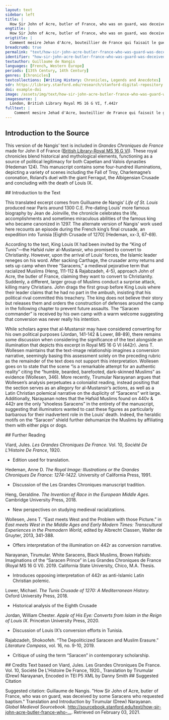 ```yaml
---
layout: text
sidebar: left
title: |
  How Sir John of Acre, butler of France, who was on guard, was deceived by some Saracens who requested baptism | Comment mesire Jehan d'Acre, bouteillier de France qui faisait le guet fu deceus d'aucuns Sarrazins qui requéraient le baptesme
engtitle: |
  How Sir John of Acre, butler of France, who was on guard, was deceived by some Saracens who requested baptism
origtitle: |
  Comment mesire Jehan d'Acre, bouteillier de France qui faisait le guet fu deceus d'aucuns Sarrazins qui requéraient le baptesme
breadcrumb: true
permalink: "text/how-sir-john-acre-butler-france-who-was-guard-was-deceived-some-saracens-who-requested-baptism"
identifier: "how-sir-john-acre-butler-france-who-was-guard-was-deceived-some-saracens-who-requested-baptism"
textauthor: Guillaume de Nangis
languages: [French, Western Europe]
periods: [13th Century, 14th Century]
genres: [Chronicles]
textcollections: [Writing History: Chronicles, Legends and Anecdotes]
sdr: https://library.stanford.edu/research/stanford-digital-repository 
doi: example-doi 
image: /assets/img/text/how-sir-john-acre-butler-france-who-was-guard-was-deceived-some-saracens-who-requested-baptism.jpg
imagesource: |
  London, British Library Royal MS 16 G VI, f.442r
fulltext: |
    Comment mesire Jehad d'Acre, bouteillier de France qui faisoit le guet fu deceus d'aucuns Sarrazins qui requeroient le baptesme. How Sir John of Acre, butler of France, who was on guard, was deceived by some Saracens who requested baptism. Un jour que le conte d'Eu, Auphons et mesire Jehan d'Acre son frere bouteillier de France faisoient le guet de nuis, avint que III chevaliers sarrazins vindrent au bouteillier, et le qequistrent que il fussent chrestiens; et en signe de loiauté leur mistrent leurs mains seur leurs chiez, et baisoient le mains de nos gens en signe de subjection, et se rendirent au bouteillier. One day that Count Auphon of Eu and his brother Sir John of Acre, butler of France were on the night guard, three Saracen knights came to the butler and they requested to become Christians; in a sign of loyalty they put their hands to the heads and kissed the hands of our people as a sign of subjection and surrendered themselves to the butler. Li bouteilliers lis fist mener en son paveillon et ala tantost au roi Looys et le dist ce que li Sarrazin avoient fait, les quiex li rois commanda à garder bien diligaument. The butler had them led to his pavilion and went immediately to King Louis, and told him what the Saracens had done, whom the king then commanded to guard very diligently. Aprèz ce, quant li bouteilliers fu retornez à son guet, cen autres Sarrazins geterent jus leurs lances et firent autel signe comme les autres III avoient fait, et vindrent au boutiellier et le requistrent le baptesme a grant instance. After this, when the butler returned to his guard a hundred other Saracens threw down their lances and made the same signs as the three others had done and came to the butler and requested baptism with great insistence. Et ainsi comme li bouteilliers et sa gent entendoient à ce que les Sarrazins disoient, tout plain d'autres Sarrazins s'esmurent touz ensamble, lis lances levées et se firirent sus le bouteillier et sa gent, qi sue il les firent fuir et crier aus asmes, aus armes. At the same time as the butler and his men heard what the Saracens were saying many other Saracens started moving all together, their lances lifted, attacked the butler and his men, so that the Saracens made the Christians flee and cry “to arms, to arms.” Tantost li oz de chrstiens s'estourmi et crierent aus armes. Immediately, the host of Christians woke up and cried “to arms.” Mès avant que il fussent appareilliez, li Sarrazin occidrent LX chrestiens à pié et puis s'enfouirent. But before they were equipped, the Saracens slayed sixty Christians on foot and then ran away. Ja out grant traïsin de Sarrazins, et greigneur simplece de chrestiens; mès tout fu mis sus le bouteillier, et par aventure ce fu à tort, quar comme il tenist III granz Sarrazins en sa tente qui requeroient le baptesm, il cuidoit par euls les autres traire à la foi chrestiane. Indeed there was great treason on the part of the Saracens and even greater naivete on the part of the Christians; but all was placed on the butler and perhaps this was wrong, because since he had three high Saracens in his tent who requested baptism he thought that through them he would pull the others to the Christian faith. Mès en ce, par aventure il fait à reprendre, quar il duest avoir esté plus sage encontre les aguès des ses anemis. But in this, he is perhaps to be reproached because he should have been wiser to the plots of his enemies. Aprèz ce, li bouteilliers retourna en son paveillon et reprist moult cruieusement les III Sarrazins que il tenoit de traïson et de tricherie; desquiex li uns qui samblot estre greigneur mastre que les autres, se commença à escuser et à plorer. After this, the butler returned to his pavilion and reproached the Saracens whom he held very violently with treason and treachery; among them the one who seemed to be the commander of the others began to apologize and to cry. Ce que li Sarrazins sisoit fist le bouteillier espondre par I frere preecheur qui savoit bien larler la langue sarrazine. What the Saracens said the butler had explained by one monk who knew well how to speak the Saracen language. Et lors li dist le bouteillier que il ne se toutast pas, quar puis que il estoit venuz sus fiance aus chrestiens, il trouveroit foi en euls, et seust-il bien que li rois Looys estoit de si grant foi, que sa simple promesse, il ne l'avoit en nulle maniere trespassée. And then the butler said he did not have any doubt, since the Saracen had to come to the Christians with trust, he found trust in them, and knew well the great trust of King Louis, that his simple promise he had not violated in any way. Lors respondi li Sarrazins et dist: "Sire, je sai bien que vous m'avez souspeçonneus de ce fait, ja soit ce que je n'i aie coulpe; mès sachiez que ce a tout fait I mien envieus pour me grever. When the Saracens responded and said “Sir, I know well that you do have suspicion of me for doing this thing, indeed on this I am not guilty; but know that everything was done by one person in order to injure me. Nous sommes II grans soudoiers paraus sous le roy de Tuens, et avons chascun desous nou IIm et Vc chevaliers, et me compains que de pieça me get, set bien que vous me tenez, ja soit que je soie venus à vous de mon gré; et pour ce, fist-il faire et procura ceste bataille pour moi nuire, et si sai bien que nuls de mes chevaliers ne fu en ceste bataille pour vous nuire, ne ne vous fist conques mal, et que vous puissiez prover par ouvre ce que je vous di par bouche. We are two commanders under the King of Tunis and we each have 2500 knights under us, and my companion who hates me, knowing well that you hold me, indeed that I came to you on my own free will; and for this, he made and procured this battle to harm me, and know well that none of my knights were in this battle to harm you nor ever did anything bad to you, and you can prove by an action what I tell you by mouth. Lassiez aler un de mos compaignons jusques à mes gens, et se il ne vous amaine plue de IIm Sarrazins qui vous amenront vitaille à vendrre et vous seront en aide, que vous faciez de moi ausi comme de traiteur desloial." Release one of my companions to go to my men and if he does not lead more than 2000 Saracens who bring you victuals to sell and aid you, then you can do with me as you would a disloyal traitor.” Toutes ces choes dites, il enforma I poi à croire le bouteillier de ce que il disoit. All these things said, the butler believed a little bit of what he the saracen commander said. Et pour ce, lie bouteilliers vint au roy Looys et li dist ce que li Sarrazins qvoit raconté. And for this, the butler came to the King Louis and he told him what the Saracens had reccounted. Mès li rois qui ne vout pas croire à leurs paroles, commanda que l'en les laissast aler aus autres Sarrazins. But the king who did not want to believe their speech, commanded to let them go to the other Saracens. Lors tantost le bouteilleirs et le connestables le menerent et conduirent hors de l'ost; de qoui mount de gent murmurerent; et le maisrres des III Sarrazins dist que il revendriot l'endemain et acompliroir ce que il avoit promis; laquele chose il fist et acomplie, et fu mount léement receuz des autres Sarrazins qui cuidoient que il et ses compaignons fussent occis des chrestiens. So then the butler and the constable led them the Saracens away from the army; about which many of the men murmured; and the master of the three Saracens said that he would return the next day and accomplish what he had promised, which thing he did and accomplished, and was much happily received by the other Saracens who thought that he and his companions had been slain by the Christians. 
---
```

## Introduction to the Source 
<p>This version of de Nangis’ text is included in <em>Grandes Chroniques de France</em> made for John II of France (<a href="http://www.bl.uk/manuscripts/Viewer.aspx?ref=royal_ms_16_g_vi_fs001r">British Library-Royal MS 16 G VI</a>). These royal chronicles blend historical and mythological elements, functioning as a source of political legitimacy for both Capetian and Valois dynasties (Hedeman 124). This manuscript contains some four-hundred illuminations, depicting a variety of scenes including the Fall of Troy, Charlemagne’s coronation, Roland’s duel with the giant Ferragut, the Albigensian Crusade and concluding with the death of Louis IX.</p>
## Introduction to the Text 
<p dir="ltr" id="docs-internal-guid-cc367274-7fff-8ecb-8e18-aaf3a4059544">This translated excerpt comes from Guilluame de Nangis’ <em>Life of St. Louis</em> produced near Paris around 1300 C.E. Pre-dating Louis’ more famous biography by Jean de Joinville, the chronicle celebrates the life, accomplishments and sometimes miraculous abilities of the famous king who became canonized in 1297. The alternate version of Nangis’ work used here recounts an episode during the French king’s final crusade, an expedition into Tunisia [Eighth Crusade of 1270] (Hedeman, xx-3, 67-69). </p> <p dir="ltr">According to the text, King Louis IX had been invited by the “King of Tunis”—the Hafsid ruler al-Mustansir, who promised to convert to Christianity. However, upon the arrival of Louis’ forces, the Islamic leader reneges on his word. After sacking Carthage, the crusader army returns and sets up camp when three “Saracens,” a medieval pejorative term that racialized Muslims (Heng, 111-112 & Rajabzadeh, 4-5), approach John of Acre, the butler of France, claiming they want to convert to Christianity. Suddenly, a different, larger group of Muslims conduct a surprise attack, killing many Christians. John drags the first group before King Louis where their leader claims that he had no part in the ambush, insisting that his political rival committed this treachery. The king does not believe their story but releases them and orders the construction of defenses around the camp in the following chapter to prevent future assaults. The “Saracen commander” is received by his own camp with a warm welcome suggesting that conversion was never really his intention.</p> <p dir="ltr">While scholars agree that al-Mustansir may have considered converting for his own political purposes (Jordan, 141-142 & Lower, 88-89), there remains some discussion when considering the significance of the text alongside an illumination that depicts this excerpt in Royal MS 16 G VI (442r). Jens T. Wollesen maintains that the text-image relationship imagines a conversion narrative, seemingly basing this assessment solely on the preceding rubric as the remainder of the text does not support this interpretation. Wollesen goes on to state that the scene “is a remarkable attempt for an authentic reality” citing the “humble, bearded, barefooted, dark-skinned Muslims” as evidence (Wollesen, 346). More recently, Tirumular Narayanan argues that Wollesen’s analysis perpetuates a colonialist reading, instead positing that the section serves as an allegory for al-Mustansir’s actions, as well as a Latin Christian polemical narrative on the duplicity of “Saracens” writ large. Additionally, Narayanan notes that the Hafsid Muslims found on 440v & 442r are the only “shoeless Saracens” in the entirety of the manuscript, suggesting that illuminators wanted to cast these figures as particularly barbarous for their inadvertent role in the Louis’ death. Indeed, the heraldic motifs on the “Saracen” shield further dehumanize the Muslims by affiliating them with either pigs or dogs.</p>
## Further Reading 
<p>Viard, Jules. <em>Les Grandes Chroniques De France</em>. Vol. 10, <em>Société De L'Histoire De France</em>, 1920.</p> <ul> <li>Edition used for translation.</li> </ul> <p>Hedeman, Anne D. <em>The Royal Image: Illustrations or the Grandes Chroniques De France: 1274-1422.</em> University of California Press, 1991.</p> <ul> <li>Discussion of the Les Grandes Chroniques manuscript tradition.</li> </ul> <p>Heng, Geraldine. <em>The Invention of Race in the European Middle Ages</em>. Cambridge University Press, 2018.</p> <ul> <li>New perspectives on studying medieval racializations.</li> </ul> <p>Wollesen, Jens T. “East meets West and the Problem with those Picture.” in <em>East meets West in the Middle Ages and Early Modern Times: Transcultural Experiences in the Premodern World</em>, edited by Albrecht Classen, Walter de Gruyter, 2013, 341-388.</p> <ul> <li>Offers interpretation of the illumination on 442r as conversion narrative.</li> </ul> <p>Narayanan, Tirumular. White Saracens, Black Muslims, Brown Hafsids: Imaginations of the “Saracen Prince” in Les Grandes Chroniques de France (Royal MS 16 G VI). 2019. California State University, Chico, M.A. Thesis.</p> <ul> <li>Introduces opposing interpretation of 442r as anti-Islamic Latin Christian polemic.</li> </ul> <p>Lower, Michael. <em>The Tunis Crusade of 1270: A Mediterranean History.</em> Oxford University Press, 2018.</p> <ul> <li>Historical analysis of the Eighth Crusade</li> </ul> <p>Jordan, William Chester. <em>Apple o</em><em>f His Eye: Converts from Islam in the Reign of Louis IX</em>. Princeton University Press, 2020.</p> <ul> <li>Discussion of Louis IX’s conversion efforts in Tunisia.</li> </ul> <p dir="ltr" id="docs-internal-guid-0b63770f-7fff-c7a2-836d-007fb2212a05">Rajabzadeh, Shokoofeh. “The Depoliticized Saracen and Muslim Erasure.” <em>Literature Compass</em>, vol. 16, no. 9-10, 2019.</p> <ul dir="ltr"> <li role="presentation">Critique of using the term “Saracen” in contemporary scholarship.</li> </ul>
## Credits
Text based on Viard, Jules. Les Grandes Chroniques De France. Vol. 10, Société De L'Histoire De France, 1920., 
Translation by Tirumular (Drew) Narayanan, 
Encoded in TEI P5 XML by Danny Smith
## Suggested Citation
<p>Suggested citation: Guillaume de Nangis.  "How Sir John of Acre, butler of France, who was on guard, was deceived by some Saracens who requested baptism." Translation and Introduction by Tirumular (Drew) Narayanan. <em>Global Medieval Sourcebook</em>. <a href="http://sourcebook.stanford.edu/text/how-sir-john-acre-butler-france-who-was-guard-was-deceived-some-saracens-who-requested-baptism">http://sourcebook.stanford.edu/text/how-sir-john-acre-butler-france-who-...</a>. Retrieved on February 03, 2021.</p>